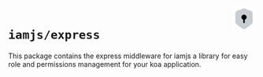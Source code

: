 <img src="https://raw.githubusercontent.com/triyanox/iamjs/main/assets/logo.png" alt="iamjs logo" title="iamjs" align="right" height="50" width="50"/>

# `iamjs/express`

This package contains the express middleware for iamjs a library for easy role and permissions management for your koa application.
